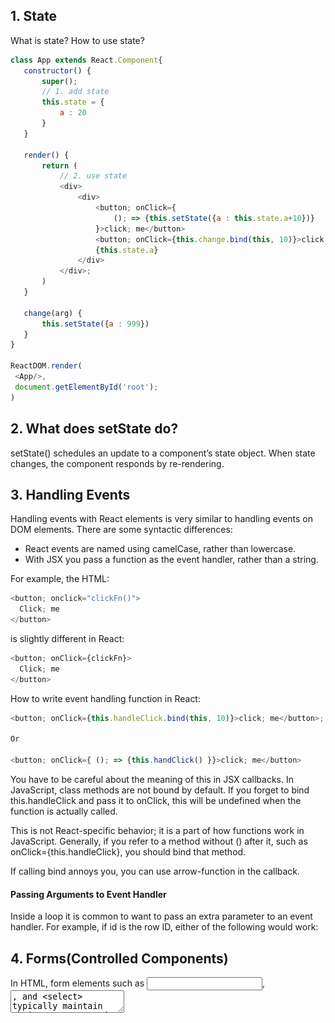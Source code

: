 ## 1. State

What is state? How to use state?

```javascript
class App extends React.Component{
   constructor() {
       super();
       // 1. add state
       this.state = {
           a : 20
       }
   }

   render() {
       return (
           // 2. use state
           <div>
               <div>
                   <button; onClick={
                       (); => {this.setState({a : this.state.a+10})}
                   }>click; me</button>
                   <button; onClick={this.change.bind(this, 10)}>click; me</button>;
                   {this.state.a}
               </div>
           </div>;
       )
   }

   change(arg) {
       this.setState({a : 999})
   }
}

ReactDOM.render(
 <App/>,
 document.getElementById('root');
)
```

## 2. What does setState do?

setState() schedules an update to a component’s state object. When state changes, the component responds by re-rendering.

## 3. Handling Events

Handling events with React elements is very similar to handling events on DOM elements. There are some syntactic differences:

* React events are named using camelCase, rather than lowercase.
* With JSX you pass a function as the event handler, rather than a string.

For example, the HTML:

```javascript
<button; onclick="clickFn()">
  Click; me
</button>
```

is slightly different in React:

```javascript
<button; onClick={clickFn}>
  Click; me
</button>
```

How to write event handling function in React:

```javascript
<button; onClick={this.handleClick.bind(this, 10)}>click; me</button>;

Or

<button; onClick={ (); => {this.handClick() }}>click; me</button>
```

You have to be careful about the meaning of this in JSX callbacks. In JavaScript, class methods are not bound by default. If you forget to bind this.handleClick and pass it to onClick, this will be undefined when the function is actually called.

This is not React-specific behavior; it is a part of how functions work in JavaScript. Generally, if you refer to a method without () after it, such as onClick={this.handleClick}, you should bind that method.

If calling bind annoys you, you can use arrow-function in the callback.

#### Passing Arguments to Event Handler

Inside a loop it is common to want to pass an extra parameter to an event handler. For example, if id is the row ID, either of the following would work:

## 4. Forms(Controlled Components)

In HTML, form elements such as <input>, <textarea>, and <select> typically maintain their own state and update it based on user input. In React, mutable state is typically kept in the state property of components, and only updated with setState().

We can combine the two by making the React state be the “single source of truth”. Then the React component that renders a form also controls what happens in that form on subsequent user input. An input form element whose value is controlled by React in this way is called a “controlled component”.

Example 1:

**![img](img/1nhTnX86mGGAoT6t2HcduxSPsKwnsi-IW7C5xSZDqZHcxMipxRPTUpD4CODo334tA2L1qdCqe_0eEbNYBc3rQaCIGhnNJMQo2sxf5Kvw5INDXYd3zZWITzsyiA133C7Ql6mA1Ecl.png)**

```html
<!DOCTYPE html>
<html lang="en">
<head>
   <meta charset="UTF-8">
   <title>Title</title>
   <script src="//cdnjs.cloudflare.com/ajax/libs/react/15.4.2/react.min.js"></script>
   <script src="//cdnjs.cloudflare.com/ajax/libs/react/15.4.2/react-dom.min.js"></script>
   <script src="https://cdnjs.cloudflare.com/ajax/libs/babel-standalone/7.0.0-beta.3/babel.min.js"></script>
</head>
<body>
   <div id="root"></div>

   <script type="text/babel">
       class App extends React.Component {
           constructor() {
               super();
               this.state = {
                   r: 100,
                   g : 120,
                   b : 160
               }
           }

           render() {
               return (
                   <div>
                       <div style={{
                           "backgroundColor" : `rgb(${this.state.r}, ${this.state.g}, ${this.state.b}`,
                           "width" : "200px",
                           "height" : "200px"
                       }}>box</div>

                       <p>
                           red :
                           <input type="range" min="0" max="255" value={ this.state.r } onChange={
                               (e) => {
                                   console.log(e.target);
                                   this.setState({
                                       r : e.target.value
                                   });
                               }
                           }/>
                           { this.state.r}
                       </p>
                       <p>
                           green :
                           <input type="range" min="0" max="255" value={ this.state.g } onChange={
                               (e) => {
                                   console.log(e.target);
                                   this.setState({
                                       g : e.target.value
                                   });
                               }
                           }/>
                           { this.state.g}
                       </p>
                       <p>
                           blue :
                           <input type="range" min="0" max="255" value={ this.state.b } onChange={
                               (e) => {
                                   console.log(e.target);
                                   this.setState({
                                       b : e.target.value
                                   });
                               }
                           }/>
                           { this.state.b }
                       </p>
                   </div>
               )
           }
       }

       ReactDOM.render(
           <App/>,
           document.getElementById('root')
       );
   </script>
</body>
</html>
```

```html
<!DOCTYPE html>
<html lang="en">
<head>
   <meta charset="UTF-8">
   <title>Title</title>
   <script src="//cdnjs.cloudflare.com/ajax/libs/react/15.4.2/react.min.js"></script>
   <script src="//cdnjs.cloudflare.com/ajax/libs/react/15.4.2/react-dom.min.js"></script>
   <script src="https://cdnjs.cloudflare.com/ajax/libs/babel-standalone/7.0.0-beta.3/babel.min.js"></script>
</head>
<body>
   <div id="root"></div>

   <script type="text/babel">
       class App extends React.Component {
           constructor() {
               super();
               this.state = {
                   gender : 'male',
                   hobbies: ['swimming', 'football']
               }
           }

           addItem(item) {
               console.log('add');
               this.setState({
                   hobbies: [...this.state.hobbies, item]
               })
           }

           removeItem(item) {
               console.log('remove');
               this.setState({
                   hobbies : this.state.hobbies.filter(hobby => item !== hobby)
               })
           }

           render() {
               return (
                   <div>
                       <div>
                           <p>Gender</p>
                           <p>
                               <label>
                                   male
                                   <input type="radio"
                                          name="gender"
                                          checked={this.state.gender === 'male'}
                                          onChange={ () => { this.setState({ gender : 'male' })}}
                                   />
                               </label>

                               <label>
                                   female
                                   <input type="radio"
                                          name="gender"
                                          checked={this.state.gender === 'female'}
                                          onChange={ () => { this.setState({ gender : 'female' })}}
                                   />
                               </label>

                               <label>
                                   secret
                                   <input type="radio"
                                          name="gender"
                                          checked={this.state.gender === 'secret'}
                                          onChange={ e => { this.setState({ gender : 'secret' })}}
                                   />
                               </label>
                           </p>

                           <p>your gender is { this.state.gender }</p>
                       </div>

                       <hr/>
                       { /* 与数组受控 */}
                       <div>
                           <p>your hobbies:</p>
                           <p>
                               <label>
                                   swimming
                                   <input type="checkbox"
                                          checked={this.state.hobbies.includes("swimming")}
                                          onChange={e => {
                                              if(e.target.checked) {
                                                  this.addItem('swimming')
                                              } else {
                                                  this.removeItem('swimming')
                                              }
                                          }}
                                   />
                               </label>

                               <label>
                                   running
                                   <input type="checkbox"
                                          checked={this.state.hobbies.includes("running")}
                                          onChange={e => {
                                              if(e.target.checked) {
                                                  this.addItem('running')
                                              } else {
                                                  this.removeItem('running')
                                              }
                                          }}
                                   />
                               </label>

                               <label>
                                   baseball
                                   <input type="checkbox"
                                          checked={this.state.hobbies.includes("baseball")}
                                          onChange={e => {
                                              if(e.target.checked) {
                                                  this.addItem('baseball')
                                              } else {
                                                  this.removeItem('baseball')
                                              }
                                          }}
                                   />
                               </label>

                               <label>
                                   football
                                   <input type="checkbox"
                                          checked={this.state.hobbies.includes("football")}
                                          onChange={e => {
                                              if(e.target.checked) {
                                                  this.addItem('football')
                                              } else {
                                                  this.removeItem('football')
                                              }
                                          }}
                                   />
                               </label>
                           </p>
                           <p>{this.state.hobbies.join(', ')}</p>
                       </div>
                   </div>
               )
           }
       }

       ReactDOM.render(
           <App/>,
           document.getElementById('root')
       );
   </script>
</body>
</html>
```

